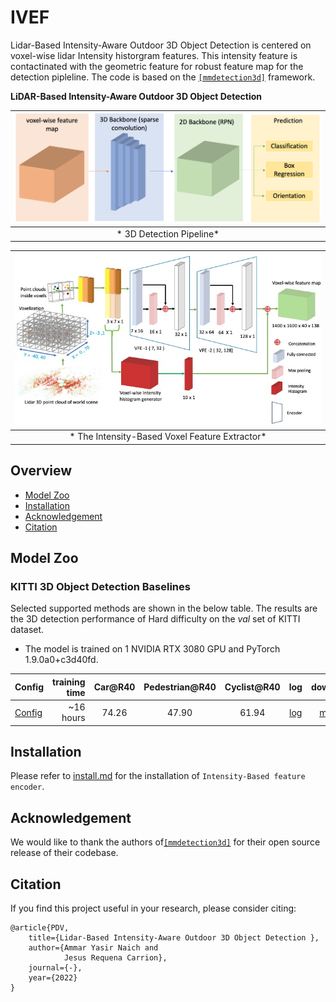 # IVEF
Lidar-Based Intensity-Aware Outdoor 3D Object Detection is centered on voxel-wise lidar Intensity historgram features. This intensity feature is contactinated with the geometric feature for robust feature map for the detection pipleline. 
The code is based on the [`[mmdetection3d]`](https:https://github.com/open-mmlab/mmdetection3d) framework. 
 


**LiDAR-Based Intensity-Aware Outdoor 3D Object Detection**


|![3D Detection pipeline diagram](doc/3ddetectpipline.png) |
|:--:|
| * 3D Detection Pipeline* |



|![Intensity-Based Voxel Feature Extractor](doc/intensity_vfe_encoder.jpeg) |
|:--:|
| * The Intensity-Based Voxel Feature Extractor* |




## Overview
- [Model Zoo](#model-zoo)
- [Installation](#Installation)
- [Acknowledgement](#acknowledgement)
- [Citation](#citation)



## Model Zoo

### KITTI 3D Object Detection Baselines
Selected supported methods are shown in the below table. The results are the 3D detection performance of Hard difficulty on the *val* set of KITTI dataset.
* The model is trained on 1 NVIDIA RTX 3080 GPU and PyTorch 1.9.0a0+c3d40fd.

|                                        Config | training time | Car@R40 | Pedestrian@R40 | Cyclist@R40  | log | download |
|---------------------------------------------|----------:|:-------:|:-------:|:-------:|:----:|:---------:|
| [Config](https://drive.google.com/file/d/1iV94qwyPfMCrk_q18xwpQHEHnD00LHg8/view?usp=sharing) |~16 hours| 74.26 | 47.90 | 61.94 | [log](https://drive.google.com/file/d/1pOjS4S6YHOUdk93XdFVlm9fmF15qZp5q/view?usp=share_link) | [model](https://drive.google.com/file/d/1wP5hyyhzw9g0-1EmEBJB7PSOlo5OoRl8/view?usp=share_link) |


## Installation
Please refer to [install.md](doc/install.md) for the installation of `Intensity-Based feature encoder`.

## Acknowledgement
We would like to thank the authors of[`[mmdetection3d]`](https:https://github.com/open-mmlab/mmdetection3d) for their open source release of their codebase.

## Citation
If you find this project useful in your research, please consider citing:
```
@article{PDV,
    title={Lidar-Based Intensity-Aware Outdoor 3D Object Detection },
    author={Ammar Yasir Naich and
            Jesus Requena Carrion},
    journal={-},
    year={2022}
}
```